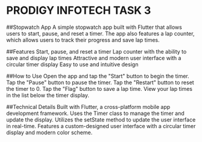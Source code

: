 # PRODIGY INFOTECH TASK 3

##Stopwatch App
A simple stopwatch app built with Flutter that allows users to start, pause, and reset a timer. The app also features a lap counter, which allows users to track their progress and save lap times.

##Features
Start, pause, and reset a timer
Lap counter with the ability to save and display lap times
Attractive and modern user interface with a circular timer display
Easy to use and intuitive design

##How to Use
Open the app and tap the "Start" button to begin the timer.
Tap the "Pause" button to pause the timer.
Tap the "Restart" button to reset the timer to 0.
Tap the "Flag" button to save a lap time.
View your lap times in the list below the timer display.

##Technical Details
Built with Flutter, a cross-platform mobile app development framework.
Uses the Timer class to manage the timer and update the display.
Utilizes the setState method to update the user interface in real-time.
Features a custom-designed user interface with a circular timer display and modern color scheme.
